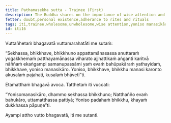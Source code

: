 ```yaml
---
title: Paṭhamasekha sutta - Trainee (First)
description: The Buddha shares on the importance of wise attention and careful attending for a trainee bhikkhu.
fetter: doubt,personal existence,adherance to rites and rituals
tags: iti,trainee,wholesome,unwholesome,wise attention,yoniso manasikāra
id: iti16
---
```


Vuttañhetaṁ bhagavatā vuttamarahatāti me sutaṁ:

“Sekhassa, bhikkhave, bhikkhuno appattamānasassa anuttaraṁ yogakkhemaṁ patthayamānassa viharato ajjhattikaṁ aṅganti karitvā nāññaṁ ekaṅgampi samanupassāmi yaṁ evaṁ bahūpakāraṁ yathayidaṁ, bhikkhave, yoniso manasikāro. Yoniso, bhikkhave, bhikkhu manasi karonto akusalaṁ pajahati, kusalaṁ bhāvetī”ti.

Etamatthaṁ bhagavā avoca. Tatthetaṁ iti vuccati:

“Yonisomanasikāro,
dhammo sekhassa bhikkhuno;
Natthañño evaṁ bahukāro,
uttamatthassa pattiyā;
Yoniso padahaṁ bhikkhu,
khayaṁ dukkhassa pāpuṇe”ti.

Ayampi attho vutto bhagavatā, iti me sutanti.